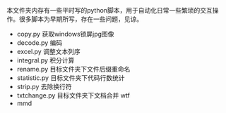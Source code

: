 本文件夹内存有一些平时写的python脚本，用于自动化日常一些繁琐的交互操作。很多脚本为早期所写，存在一些问题，见谅。

- copy.py	获取windows锁屏jpg图像
- decode.py	编码
- excel.py	调整文本列序
- integral.py	积分计算
- rename.py	目标文件夹下文件后缀重命名
- statistic.py	目标文件夹下代码行数统计
- strip.py	去除换行符
- txtchange.py	目标文件夹下文档合并
wtf
- mmd